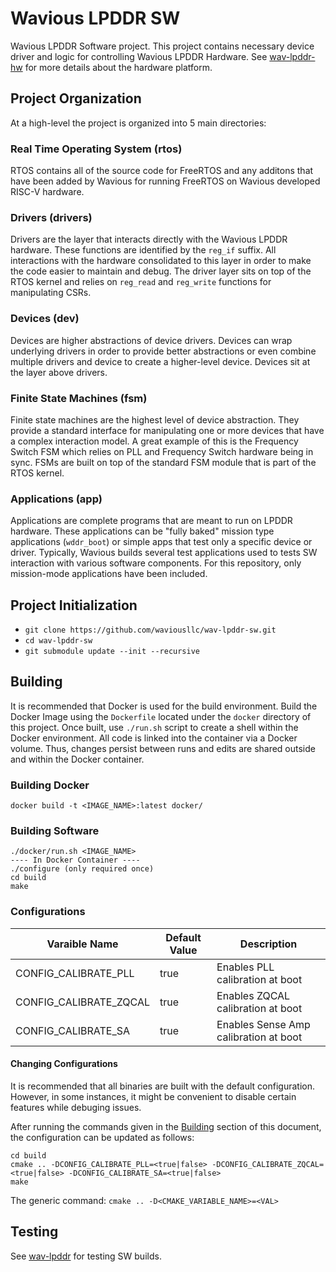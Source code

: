 # Wavious LPDDR SW
Wavious LPDDR Software project. This project contains necessary device driver
and logic for controlling Wavious LPDDR Hardware.
See [wav-lpddr-hw](https://github.com/waviousllc/wav-lpddr-hw) for more details
about the hardware platform.

## Project Organization
At a high-level the project is organized into 5 main directories:

### Real Time Operating System (rtos)
RTOS contains all of the source code for FreeRTOS and any additons that have
been added by Wavious for running FreeRTOS on Wavious developed RISC-V hardware.

### Drivers (drivers)
Drivers are the layer that interacts directly with the Wavious LPDDR hardware.
These functions are identified by the `reg_if` suffix. All interactions with the
hardware consolidated to this layer in order to make the code easier to
maintain and debug. The driver layer sits on top of the RTOS kernel and relies
on `reg_read` and `reg_write` functions for manipulating CSRs.

### Devices (dev)
Devices are higher abstractions of device drivers. Devices can wrap underlying
drivers in order to provide better abstractions or even combine multiple drivers
and device to create a higher-level device. Devices sit at the layer above
drivers.

### Finite State Machines (fsm)
Finite state machines are the highest level of device abstraction. They provide
a standard interface for manipulating one or more devices that have a complex
interaction model. A great example of this is the Frequency Switch FSM which
relies on PLL and Frequency Switch hardware being in sync. FSMs are built on top
of the standard FSM module that is part of the RTOS kernel.

### Applications (app)
Applications are complete programs that are meant to run on LPDDR hardware.
These applications can be "fully baked" mission type applications (`wddr_boot`)
or simple apps that test only a specific device or driver. Typically, Wavious
builds several test applications used to tests SW interaction with various
software components. For this repository, only mission-mode applications
have been included.

## Project Initialization
  - `git clone https://github.com/waviousllc/wav-lpddr-sw.git`
  - `cd wav-lpddr-sw`
  - `git submodule update --init --recursive`

## Building
It is recommended that Docker is used for the build environment. Build the Docker
Image using the `Dockerfile` located under the `docker` directory of this
project. Once built, use `./run.sh` script to create a shell within the Docker
environment. All code is linked into the container via a Docker volume. Thus,
changes persist between runs and edits are shared outside and within the
Docker container.

### Building Docker
`docker build -t <IMAGE_NAME>:latest docker/`

### Building Software
~~~
./docker/run.sh <IMAGE_NAME>
---- In Docker Container ----
./configure (only required once)
cd build
make
~~~

### Configurations
| Varaible Name            |  Default Value |    Description                        |
|--------------------------|----------------|---------------------------------------|
| CONFIG_CALIBRATE_PLL     |    true        | Enables PLL calibration at boot       |
| CONFIG_CALIBRATE_ZQCAL   |    true        | Enables ZQCAL calibration at boot     |
| CONFIG_CALIBRATE_SA      |    true        | Enables Sense Amp calibration at boot |

#### Changing Configurations
It is recommended that all binaries are built with the default configuration. However,
in some instances, it might be convenient to disable certain features while debuging
issues.

After running the commands given in the [Building](#building) section of this document,
the configuration can be updated as follows:
~~~~
cd build
cmake .. -DCONFIG_CALIBRATE_PLL=<true|false> -DCONFIG_CALIBRATE_ZQCAL=<true|false> -DCONFIG_CALIBRATE_SA=<true|false>
make
~~~~

The generic command: `cmake .. -D<CMAKE_VARIABLE_NAME>=<VAL>`

## Testing
See [wav-lpddr](https://github.com/waviousllc/wav-lpddr) for testing SW builds.
